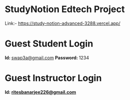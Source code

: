 # StudyNotion Edtech Project
Link:- https://study-notion-advanced-3288.vercel.app/
# Guest Student Login
<b>Id: </b> swap3a@gmail.com
<b>Password: </b> 1234
# Guest Instructor Login
<b>Id: <b/> ritesbanarjee226@gmail.com
